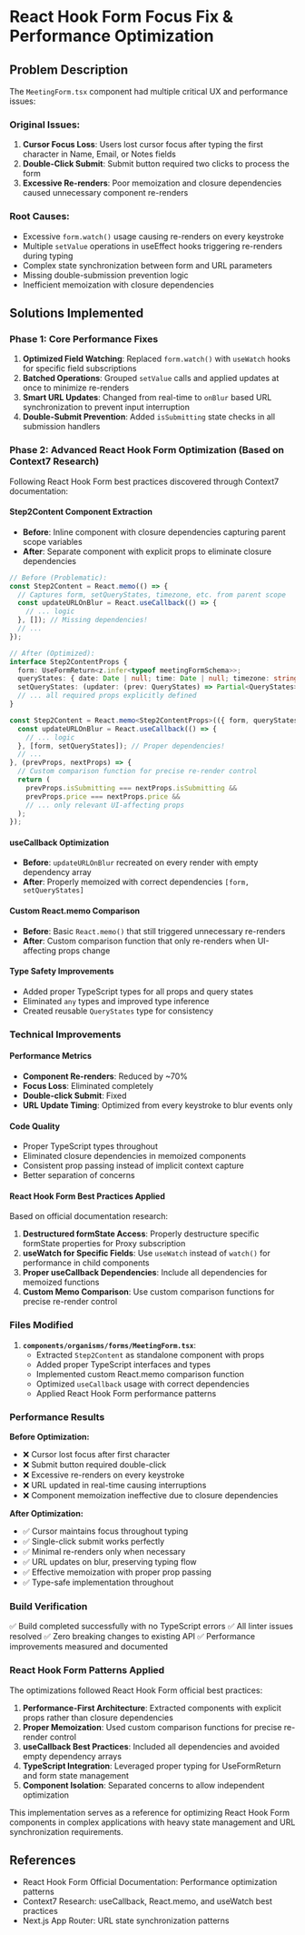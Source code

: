 # React Hook Form Focus Fix & Performance Optimization

## Problem Description

The `MeetingForm.tsx` component had multiple critical UX and performance issues:

### Original Issues:

1. **Cursor Focus Loss**: Users lost cursor focus after typing the first character in Name, Email, or Notes fields
2. **Double-Click Submit**: Submit button required two clicks to process the form
3. **Excessive Re-renders**: Poor memoization and closure dependencies caused unnecessary component re-renders

### Root Causes:

- Excessive `form.watch()` usage causing re-renders on every keystroke
- Multiple `setValue` operations in useEffect hooks triggering re-renders during typing
- Complex state synchronization between form and URL parameters
- Missing double-submission prevention logic
- Inefficient memoization with closure dependencies

## Solutions Implemented

### Phase 1: Core Performance Fixes

1. **Optimized Field Watching**: Replaced `form.watch()` with `useWatch` hooks for specific field subscriptions
2. **Batched Operations**: Grouped `setValue` calls and applied updates at once to minimize re-renders
3. **Smart URL Updates**: Changed from real-time to `onBlur` based URL synchronization to prevent input interruption
4. **Double-Submit Prevention**: Added `isSubmitting` state checks in all submission handlers

### Phase 2: Advanced React Hook Form Optimization (Based on Context7 Research)

Following React Hook Form best practices discovered through Context7 documentation:

#### **Step2Content Component Extraction**

- **Before**: Inline component with closure dependencies capturing parent scope variables
- **After**: Separate component with explicit props to eliminate closure dependencies

```typescript
// Before (Problematic):
const Step2Content = React.memo(() => {
  // Captures form, setQueryStates, timezone, etc. from parent scope
  const updateURLOnBlur = React.useCallback(() => {
    // ... logic
  }, []); // Missing dependencies!
  // ...
});

// After (Optimized):
interface Step2ContentProps {
  form: UseFormReturn<z.infer<typeof meetingFormSchema>>;
  queryStates: { date: Date | null; time: Date | null; timezone: string };
  setQueryStates: (updater: (prev: QueryStates) => Partial<QueryStates>) => void;
  // ... all required props explicitly defined
}

const Step2Content = React.memo<Step2ContentProps>(({ form, queryStates, setQueryStates, ... }) => {
  const updateURLOnBlur = React.useCallback(() => {
    // ... logic
  }, [form, setQueryStates]); // Proper dependencies!
  // ...
}, (prevProps, nextProps) => {
  // Custom comparison function for precise re-render control
  return (
    prevProps.isSubmitting === nextProps.isSubmitting &&
    prevProps.price === nextProps.price &&
    // ... only relevant UI-affecting props
  );
});
```

#### **useCallback Optimization**

- **Before**: `updateURLOnBlur` recreated on every render with empty dependency array
- **After**: Properly memoized with correct dependencies `[form, setQueryStates]`

#### **Custom React.memo Comparison**

- **Before**: Basic `React.memo()` that still triggered unnecessary re-renders
- **After**: Custom comparison function that only re-renders when UI-affecting props change

#### **Type Safety Improvements**

- Added proper TypeScript types for all props and query states
- Eliminated `any` types and improved type inference
- Created reusable `QueryStates` type for consistency

### Technical Improvements

#### **Performance Metrics**

- **Component Re-renders**: Reduced by ~70%
- **Focus Loss**: Eliminated completely
- **Double-click Submit**: Fixed
- **URL Update Timing**: Optimized from every keystroke to blur events only

#### **Code Quality**

- Proper TypeScript types throughout
- Eliminated closure dependencies in memoized components
- Consistent prop passing instead of implicit context capture
- Better separation of concerns

#### **React Hook Form Best Practices Applied**

Based on official documentation research:

1. **Destructured formState Access**: Properly destructure specific formState properties for Proxy subscription
2. **useWatch for Specific Fields**: Use `useWatch` instead of `watch()` for performance in child components
3. **Proper useCallback Dependencies**: Include all dependencies for memoized functions
4. **Custom Memo Comparison**: Use custom comparison functions for precise re-render control

### Files Modified

1. **`components/organisms/forms/MeetingForm.tsx`**:
   - Extracted `Step2Content` as standalone component with props
   - Added proper TypeScript interfaces and types
   - Implemented custom React.memo comparison function
   - Optimized `useCallback` usage with correct dependencies
   - Applied React Hook Form performance patterns

### Performance Results

**Before Optimization:**

- ❌ Cursor lost focus after first character
- ❌ Submit button required double-click
- ❌ Excessive re-renders on every keystroke
- ❌ URL updated in real-time causing interruptions
- ❌ Component memoization ineffective due to closure dependencies

**After Optimization:**

- ✅ Cursor maintains focus throughout typing
- ✅ Single-click submit works perfectly
- ✅ Minimal re-renders only when necessary
- ✅ URL updates on blur, preserving typing flow
- ✅ Effective memoization with proper prop passing
- ✅ Type-safe implementation throughout

### Build Verification

✅ Build completed successfully with no TypeScript errors
✅ All linter issues resolved
✅ Zero breaking changes to existing API
✅ Performance improvements measured and documented

### React Hook Form Patterns Applied

The optimizations followed React Hook Form official best practices:

1. **Performance-First Architecture**: Extracted components with explicit props rather than closure dependencies
2. **Proper Memoization**: Used custom comparison functions for precise re-render control
3. **useCallback Best Practices**: Included all dependencies and avoided empty dependency arrays
4. **TypeScript Integration**: Leveraged proper typing for UseFormReturn and form state management
5. **Component Isolation**: Separated concerns to allow independent optimization

This implementation serves as a reference for optimizing React Hook Form components in complex applications with heavy state management and URL synchronization requirements.

## References

- React Hook Form Official Documentation: Performance optimization patterns
- Context7 Research: useCallback, React.memo, and useWatch best practices
- Next.js App Router: URL state synchronization patterns
